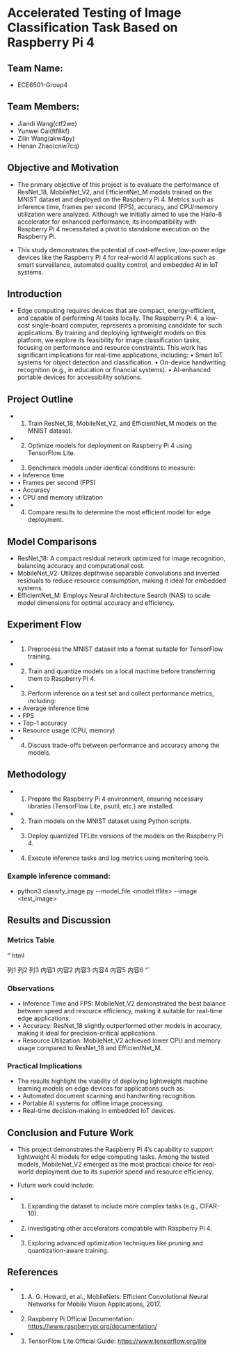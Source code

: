 # Accelerated Testing of Image Classification Task Based on Raspberry Pi 4

## Team Name: 
- ECE6501-Group4
## Team Members:
- Jiandi Wang(ctf2we)
- Yunwei Cai(ftf8kf)
- Zilin Wang(akw4py)
- Henan Zhao(cnw7cq)

## Objective and Motivation
- The primary objective of this project is to evaluate the performance of ResNet_18, MobileNet_V2, and EfficientNet_M models trained on the MNIST dataset and deployed on the Raspberry Pi 4. Metrics such as inference time, frames per second (FPS), accuracy, and CPU/memory utilization were analyzed. Although we initially aimed to use the Hailo-8 accelerator for enhanced performance, its incompatibility with Raspberry Pi 4 necessitated a pivot to standalone execution on the Raspberry Pi.

- This study demonstrates the potential of cost-effective, low-power edge devices like the Raspberry Pi 4 for real-world AI applications such as smart surveillance, automated quality control, and embedded AI in IoT systems.

## Introduction
- Edge computing requires devices that are compact, energy-efficient, and capable of performing AI tasks locally. The Raspberry Pi 4, a low-cost single-board computer, represents a promising candidate for such applications.
By training and deploying lightweight models on this platform, we explore its feasibility for image classification tasks, focusing on performance and resource constraints. This work has significant implications for real-time applications, including:
	•	Smart IoT systems for object detection and classification.
	•	On-device handwriting recognition (e.g., in education or financial systems).
	•	AI-enhanced portable devices for accessibility solutions.

## Project Outline
- 1.	Train ResNet_18, MobileNet_V2, and EfficientNet_M models on the MNIST dataset.
- 2.	Optimize models for deployment on Raspberry Pi 4 using TensorFlow Lite.
- 3.	Benchmark models under identical conditions to measure:
-  •	Inference time
-  •	Frames per second (FPS)
-  •	Accuracy
-  •	CPU and memory utilization
- 4.	Compare results to determine the most efficient model for edge deployment.

## Model Comparisons
- ResNet_18: A compact residual network optimized for image recognition, balancing accuracy and computational cost.
- MobileNet_V2: Utilizes depthwise separable convolutions and inverted residuals to reduce resource consumption, making it ideal for embedded systems.
- EfficientNet_M: Employs Neural Architecture Search (NAS) to scale model dimensions for optimal accuracy and efficiency.

## Experiment Flow
- 1.	Preprocess the MNIST dataset into a format suitable for TensorFlow training.
- 2.	Train and quantize models on a local machine before transferring them to Raspberry Pi 4.
- 3.	Perform inference on a test set and collect performance metrics, including:
-  •	Average inference time
-  •	FPS
-  •	Top-1 accuracy
-  •	Resource usage (CPU, memory)
- 4.	Discuss trade-offs between performance and accuracy among the models.

## Methodology
- 1.	Prepare the Raspberry Pi 4 environment, ensuring necessary libraries (TensorFlow Lite, psutil, etc.) are installed.
- 2.	Train models on the MNIST dataset using Python scripts.
- 3.	Deploy quantized TFLite versions of the models on the Raspberry Pi 4.
- 4.	Execute inference tasks and log metrics using monitoring tools.
### Example inference command:
 - python3 classify_image.py --model_file <model.tflite> --image <test_image>

## Results and Discussion
### Metrics Table
“`html

列1	列2	列3
内容1	内容2	内容3
内容4	内容5	内容6
“`
### Observations
 - •	Inference Time and FPS: MobileNet_V2 demonstrated the best balance between speed and resource efficiency, making it suitable for real-time edge applications.
-  •	Accuracy: ResNet_18 slightly outperformed other models in accuracy, making it ideal for precision-critical applications.
-  •	Resource Utilization: MobileNet_V2 achieved lower CPU and memory usage compared to ResNet_18 and EfficientNet_M.
### Practical Implications
- The results highlight the viability of deploying lightweight machine learning models on edge devices for applications such as:
- •	Automated document scanning and handwriting recognition.
- •	Portable AI systems for offline image processing.
- •	Real-time decision-making in embedded IoT devices.

## Conclusion and Future Work
- This project demonstrates the Raspberry Pi 4’s capability to support lightweight AI models for edge computing tasks. Among the tested models, MobileNet_V2 emerged as the most practical choice for real-world deployment due to its superior speed and resource efficiency.

- Future work could include:
- 	1.	Expanding the dataset to include more complex tasks (e.g., CIFAR-10).
- 	2.	Investigating other accelerators compatible with Raspberry Pi 4.
- 	3.	Exploring advanced optimization techniques like pruning and quantization-aware training.

## References
-	1.	A. G. Howard, et al., MobileNets: Efficient Convolutional Neural Networks for Mobile Vision Applications, 2017.
-	2.	Raspberry Pi Official Documentation: https://www.raspberrypi.org/documentation/
-	3.	TensorFlow Lite Official Guide: https://www.tensorflow.org/lite
